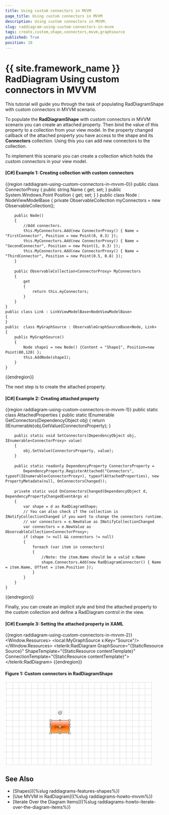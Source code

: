 ```yaml
---
title: Using custom connectors in MVVM
page_title: Using custom connectors in MVVM
description: Using custom connectors in MVVM.
slug: raddiagram-using-custom-connectors-in-mvvm
tags: create,custom,shape,connectors,mvvm,graphsource
published: True
position: 18
---
```


# {{ site.framework_name }} RadDiagram Using custom connectors in MVVM

This tutorial will guide you through the task of populating RadDiagramShape with custom connectors in MVVM scenario.

To populate the __RadDiagramShape__ with custom connectors in MVVM scenario you can create an attached property. Then bind the value of this property to a collection from your view model. In the property changed callback of the attached property you have access to the shape and its __Connectors__ collection. Using this you can add new connectors to the collection. 

To implement this scenario you can create a collection which holds the custom connectors in your view model.

#### __[C#] Example 1: Creating collection with custom connectors__
{{region raddiagram-using-custom-connectors-in-mvvm-0}}
	public class ConnectorProxy
	{
		public string Name { get; set; }
		public System.Windows.Point Position { get; set; }
	}
	public class Node : NodeViewModelBase
	{
		private ObservableCollection<ConnectorProxy> myConnectors = new ObservableCollection<ConnectorProxy>();

		public Node()
		{
			//Add connectors.
			this.MyConnectors.Add(new ConnectorProxy() { Name = "FirstConnector", Position = new Point(0, 0.3) });
			this.MyConnectors.Add(new ConnectorProxy() { Name = "SecondConnector", Position = new Point(1, 0.3) });
			this.MyConnectors.Add(new ConnectorProxy() { Name = "ThirdConnector", Position = new Point(0.5, 0.8) });
		}

		public ObservableCollection<ConnectorProxy> MyConnectors
		{
			get
			{
				return this.myConnectors;
			}
		}
	}
	public class Link : LinkViewModelBase<NodeViewModelBase>
	{       
	}
	public  class MyGraphSource : ObservableGraphSourceBase<Node, Link>
	{
		public MyGraphSource()
		{
			Node shape1 = new Node() {Content = "Shape1", Position=new Point(80,120) };
			this.AddNode(shape1);
		}
	}
{{endregion}}

The next step is to create the attached property.

#### __[C#] Example 2: Creating attached property__
{{region raddiagram-using-custom-connectors-in-mvvm-1}}
	public static class AttachedProperties
	{
		public static IEnumerable<ConnectorProxy> GetConnectors(DependencyObject obj)
		{
			return (IEnumerable<ConnectorProxy>)obj.GetValue(ConnectorsProperty);
		}

		public static void SetConnectors(DependencyObject obj, IEnumerable<ConnectorProxy> value)
		{
			obj.SetValue(ConnectorsProperty, value);
		}

		public static readonly DependencyProperty ConnectorsProperty =
			DependencyProperty.RegisterAttached("Connectors", typeof(IEnumerable<ConnectorProxy>), typeof(AttachedProperties), new PropertyMetadata(null, OnConnectorsChanged));

		private static void OnConnectorsChanged(DependencyObject d, DependencyPropertyChangedEventArgs e)
		{
			var shape = d as RadDiagramShape;
			// You can also check if the collection is INotifyCollectionChanged if you want to change the connectors runtime.
			// var connectors = e.NewValue as INotifyCollectionChanged
			var connectors = e.NewValue as ObservableCollection<ConnectorProxy>;
			if (shape != null && connectors != null)
			{
				foreach (var item in connectors)
				{
					//Note: the item.Name should be a valid x:Name
					shape.Connectors.Add(new RadDiagramConnector() { Name = item.Name, Offset = item.Position });
				}
			}
		}
	}
{{endregion}}

Finally, you can create an implicit style and bind the attached property to the custom collection and define a RadDiagram control in the view.

#### __[C#] Example 3: Setting the attached property in XAML__

{{region raddiagram-using-custom-connectors-in-mvvm-2}}
	<Window.Resources>
		<local:MyGraphSource x:Key="Source"/>
		<DataTemplate x:Key="contentTemplate">
		    <TextBlock Text="{Binding Content}" />
		</DataTemplate>
		<Style TargetType="telerik:RadDiagramShape">
		    <Setter Property="Position" Value="{Binding Position, Mode=TwoWay}" />
		    <Setter Property="common:AttachedProperties.Connectors" Value="{Binding MyConnectors}" />
		</Style>
	</Window.Resources>
	<Grid>
		<telerik:RadDiagram GraphSource="{StaticResource Source}"
								ShapeTemplate="{StaticResource contentTemplate}" 
								ConnectionTemplate="{StaticResource contentTemplate}">          
		</telerik:RadDiagram>
	</Grid>
{{endregion}}

#### __Figure 1: Custom connectors in RadDiagramShape__
![Custom Connectos](images/raddiagram-howto-custom-connectors.PNG)

## See Also
 * [Shapes]({%slug raddiagrams-features-shapes%})
 * [Use MVVM in RadDiagram]({%slug raddiagrams-howto-mvvm%})
 * [Iterate Over the Diagram Items]({%slug raddiagrams-howto-iterate-over-the-diagram-items%})
